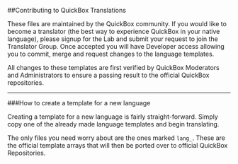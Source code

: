 ##Contributing to QuickBox Translations

These files are maintained by the QuickBox community. If you would like to become a translator (the best way to experience QuickBox in your native language), please signup for the Lab and submit your request to join the Translator Group. Once accepted you will have Developer access allowing you to commit, merge and request changes to the language templates.

All changes to these templates are first verified by QuickBox Moderators and Administrators to ensure a passing result to the official QuickBox repositories.

---

###How to create a template for a new language

Creating a template for a new language is fairly straight-forward. Simply copy one of the already made language templates and begin translating.

The only files you need worry about are the ones marked ``lang_``. These are the official template arrays that will then be ported over to official QuickBox Repositories. 
